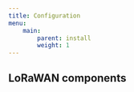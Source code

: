 ```yaml
---
title: Configuration
menu:
    main:
        parent: install
        weight: 1
---
```


## LoRaWAN components